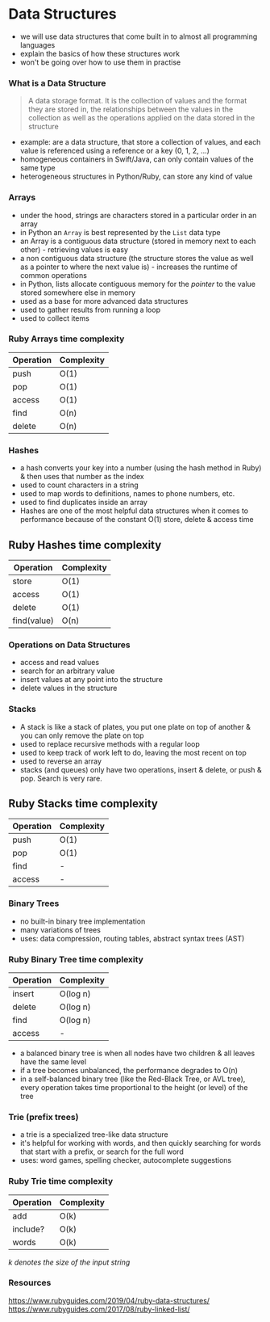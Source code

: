 # Data Structures
* we will use data structures that come built in to almost all programming languages 
* explain the basics of how these structures work
* won't be going over how to use them in practise

### What is a Data Structure

> A data storage format. It is the collection of values and the format they are stored in, the relationships between the values in the collection as well as the operations applied on the data stored in the structure

* example: are a data structure, that store a collection of values, and each value is referenced using a reference or a key (0, 1, 2, ...)
* homogeneous containers in Swift/Java, can only contain values of the same type
* heterogeneous structures in Python/Ruby, can store any kind of value

### Arrays
* under the hood, strings are characters stored in a particular order in an array
* in Python an `Array` is best represented by the `List` data type
* an Array is a contiguous data structure (stored in memory next to each other) - retrieving values is easy
* a non contiguous data structure (the structure stores the value as well as a pointer to where the next value is) - increases the runtime of common operations
* in Python, lists allocate contiguous memory for the _pointer_ to the value stored somewhere else in memory
* used as a base for more advanced data structures
* used to gather results from running a loop
* used to collect items

### Ruby Arrays time complexity
| Operation | Complexity |
| --- | --- |
| push | O(1) |
| pop | O(1) |
| access | O(1) |
| find | O(n) |
| delete | O(n) |

### Hashes
* a hash converts your key into a number (using the hash method in Ruby) & then uses that number as the index
* used to count characters in a string
* used to map words to definitions, names to phone numbers, etc.
* used to find duplicates inside an array
* Hashes are one of the most helpful data structures when it comes to performance because of the constant O(1) store, delete & access time

## Ruby Hashes time complexity
| Operation | Complexity |
| --- | --- |
| store | O(1) |
| access | O(1) |
| delete | O(1) |
| find(value) | O(n) |

### Operations on Data Structures
* access and read values
* search for an arbitrary value
* insert values at any point into the structure
* delete values in the structure

### Stacks
* A stack is like a stack of plates, you put one plate on top of another & you can only remove the plate on top
* used to replace recursive methods with a regular loop
* used to keep track of work left to do, leaving the most recent on top
* used to reverse an array
* stacks (and queues) only have two operations, insert & delete, or push & pop. Search is very rare.

## Ruby Stacks time complexity
| Operation | Complexity |
| --- | --- |
| push | O(1) |
| pop | O(1) |
| find | - |
| access | - |

### Binary Trees
* no built-in binary tree implementation
* many variations of trees
* uses: data compression, routing tables, abstract syntax trees (AST)

### Ruby Binary Tree time complexity
| Operation | Complexity |
| --- | --- |
| insert | O(log n) |
| delete | O(log n) |
| find | O(log n) |
| access | - |

* a balanced binary tree is when all nodes have two children & all leaves have the same level
* if a tree becomes unbalanced, the performance degrades to O(n)
* in a self-balanced binary tree (like the Red-Black Tree, or AVL tree), every operation takes time proportional to the height (or level) of the tree

### Trie (prefix trees)
* a trie is a specialized tree-like data structure
* it's helpful for working with words, and then quickly searching for words that start with a prefix, or search for the full word
* uses: word games, spelling checker, autocomplete suggestions

### Ruby Trie time complexity
| Operation | Complexity |
| --- | --- |
| add | O(k) |
| include? | O(k) |
| words | O(k) |
_k denotes the size of the input string_


<!-- ### Why do we need more data structures than a programming language provides? -->


### Resources
https://www.rubyguides.com/2019/04/ruby-data-structures/
https://www.rubyguides.com/2017/08/ruby-linked-list/
